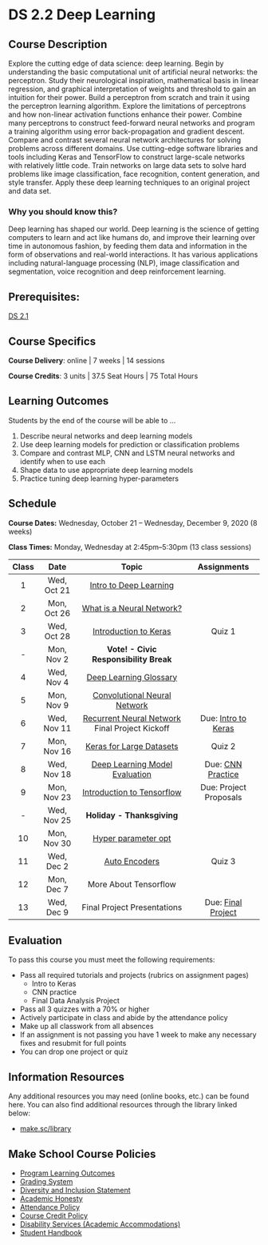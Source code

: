 # DS 2.2 Deep Learning

## Course Description

Explore the cutting edge of data science: deep learning. Begin by understanding the basic computational unit of artificial neural networks: the perceptron. Study their neurological inspiration, mathematical basis in linear regression, and graphical interpretation of weights and threshold to gain an intuition for their power. Build a perceptron from scratch and train it using the perceptron learning algorithm. Explore the limitations of perceptrons and how non-linear activation functions enhance their power. Combine many perceptrons to construct feed-forward neural networks and program a training algorithm using error back-propagation and gradient descent. Compare and contrast several neural network architectures for solving problems across different domains. Use cutting-edge software libraries and tools including Keras and TensorFlow to construct large-scale networks with relatively little code. Train networks on large data sets to solve hard problems like image classification, face recognition, content generation, and style transfer. Apply these deep learning techniques to an original project and data set.

### Why you should know this?

Deep learning has shaped our world. Deep learning is the science of getting computers to learn and act like humans do, and improve their learning over time in autonomous fashion, by feeding them data and information in the form of observations and real-world interactions. It has various applications including natural-language processing (NLP), image classification and segmentation, voice recognition and deep reinforcement learning.

## Prerequisites:  

[DS 2.1](https://github.com/Make-School-Courses/DS-2.1-Machine-Learning)

## Course Specifics

**Course Delivery**: online | 7 weeks | 14 sessions

**Course Credits**: 3 units | 37.5 Seat Hours | 75 Total Hours

## Learning Outcomes

Students by the end of the course will be able to ...

1. Describe neural networks and deep learning models
1. Use deep learning models for prediction or classification problems
1. Compare and contrast MLP, CNN and LSTM neural networks and identify when to use each
1. Shape data to use appropriate deep learning models
1. Practice tuning deep learning hyper-parameters

## Schedule

**Course Dates:** Wednesday, October 21 – Wednesday, December 9, 2020 (8 weeks)

**Class Times:** Monday, Wednesday at 2:45pm–5:30pm (13 class sessions)

| Class | Date | Topic | Assignments
|:-----:|:----------------------:|:---------------------------------------:| :----: |
|  1 |  Wed, Oct 21               | [Intro to Deep Learning] |
|  2 |  Mon, Oct 26               | [What is a Neural Network?] |
|  3 |  Wed, Oct 28               | [Introduction to Keras]  | Quiz 1
|  - |  Mon, Nov 2              | **Vote! - Civic Responsibility Break** |
|  4 |  Wed, Nov 4               | [Deep Learning Glossary] | 
|  5 |  Mon, Nov 9               | [Convolutional Neural Network] |
|  6 |  Wed, Nov 11               | [Recurrent Neural Network] Final Project Kickoff | Due: [Intro to Keras](Lessons/introkeras.md)
|  7 |  Mon, Nov 16              | [Keras for Large Datasets] | Quiz 2
|  8 |  Wed, Nov 18              | [Deep Learning Model Evaluation] | Due: [CNN Practice](Lessons/cnnpractice.md)
|  9 |  Mon, Nov 23              | [Introduction to Tensorflow] | Due: Project Proposals
|  - |  Wed, Nov 25               | **Holiday - Thanksgiving** |
| 10 |  Mon, Nov 30              | [Hyper parameter opt] |
| 11 |  Wed, Dec 2              | [Auto Encoders] | Quiz 3
| 12 |  Mon, Dec 7              | More About Tensorflow |
| 13 |  Wed, Dec 9                | Final Project Presentations | Due: [Final Project](Lessons/finalproject.md)


[Intro to Deep Learning]:https://docs.google.com/presentation/d/1vxQ_R8-gEtR896EoC1_ObSKoWJZje40H8wcXzdltjpo/edit#slide=id.g9e8c78a5a9_0_81
[Array and matrix manipulation]:Lessons/Arrayandmatrixmanipulation.md
[What is a Neural Network?]: Lessons/WhatisNeuralNetwork.md
[Introduction to Keras]: Lessons/IntroductiontoKeras.md
[Deep Learning Glossary]: Lessons/DeepLearningGlossary.md
[Convolutional Neural Network]: Lessons/ConvolutionalNeuralNetwork.md
[Recurrent Neural Network]: Lessons/RecurrentNeuralNetwork.md
[Keras for Large Datasets]:Lessons/KerasforLargeDatasets.md
[Deep Learning Model Evaluation]: Lessons/DeepLearningModelEvaluation.md
[Introduction to Tensorflow]: Lessons/IntroductiontoTensorflow.md
[Hyper parameter opt]: Lessons/Hyperparameteropt.md
[Auto Encoders]: Lessons/AutoEncoders.md


## Evaluation

To pass this course you must meet the following requirements:

- Pass all required tutorials and projects (rubrics on assignment pages)
    - Intro to Keras
    - CNN practice
    - Final Data Analysis Project
- Pass all 3 quizzes with a 70% or higher
- Actively participate in class and abide by the attendance policy
- Make up all classwork from all absences
- If an assignment is not passing you have 1 week to make any necessary fixes and resubmit for full points
- You can drop one project or quiz 

##  Information Resources

Any additional resources you may need (online books, etc.) can be found here. You can also find additional resources through the library linked below:

- [make.sc/library](http://make.sc/library)

## Make School Course Policies

- [Program Learning Outcomes](https://make.sc/program-learning-outcomes)
- [Grading System](https://make.sc/grading-system)
- [Diversity and Inclusion Statement](https://make.sc/diversity-and-inclusion-statement)
- [Academic Honesty](https://make.sc/academic-honesty-policy)
- [Attendance Policy](https://make.sc/attendance-policy)
- [Course Credit Policy](https://make.sc/course-credit-policy)
- [Disability Services (Academic Accommodations)](https://make.sc/disability-services)
- [Student Handbook](https://make.sc/student-handbook)

